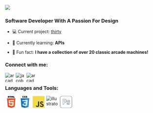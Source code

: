 <img src="https://media.licdn.com/dms/image/D5616AQFnN58eBJjNNw/profile-displaybackgroundimage-shrink_350_1400/0/1706394931637?e=1712188800&v=beta&t=8qbJprgr_bocyMRrJRTOVZpEvK4oSUSDmJ1oDzDZzco" width="700">
<!-- <h1 align="left">Hi, I'm Jacob! 👾</h1> -->
<h3 align="left">Software Developer With A Passion For Design</h3>

- 💻 Current project: [thirty](https://github.com/arcadejacob/thirty)

- 🧠 Currently learning: **APIs**

- 👾 Fun fact: **I have a collection of over 20 classic arcade machines!**

<h3 align="left">Connect with me:</h3>
<p align="left">
  <a href="https://twitter.com/arcadejacob" target="blank"><img align="left" src="https://upload.wikimedia.org/wikipedia/commons/5/57/X_logo_2023_%28white%29.png" alt="arcadejacob" height="30" width="30" style="padding-right: 5px;" /></a>
  <a href="https://linkedin.com/in/jacobashleydev" target="blank"><img align="left" src="https://raw.githubusercontent.com/rahuldkjain/github-profile-readme-generator/master/src/images/icons/Social/linked-in-alt.svg" alt="jacobashleydev" height="30" width="30" style="padding-right: 5px;" /></a>
  <a href="https://instagram.com/arcadejacob" target="blank"><img align="left" src="https://raw.githubusercontent.com/rahuldkjain/github-profile-readme-generator/master/src/images/icons/Social/instagram.svg" alt="arcadejacob" height="30" width="30" style="padding-right: 5px;" /></a>
</p>
<br>

<h3 align="left">Languages and Tools:</h3>
<p align="left">
  <a href="https://www.w3.org/html/" target="_blank" rel="noreferrer"><img align="left" src="https://raw.githubusercontent.com/devicons/devicon/master/icons/html5/html5-original-wordmark.svg" alt="html5" width="40" height="40" style="padding-right: 5px;" /></a>
  <a href="https://www.w3schools.com/css/" target="_blank" rel="noreferrer"><img align="left" src="https://raw.githubusercontent.com/devicons/devicon/master/icons/css3/css3-original-wordmark.svg" alt="css3" width="40" height="40" style="padding-right: 5px;"/></a>
  <a href="https://developer.mozilla.org/en-US/docs/Web/JavaScript" target="_blank" rel="noreferrer"><img align="left" src="https://raw.githubusercontent.com/devicons/devicon/master/icons/javascript/javascript-original.svg" alt="javascript" width="40" height="40" style="padding-right: 5px;" /></a>
  <a href="https://www.adobe.com/in/products/illustrator.html" target="_blank" rel="noreferrer"><img align="left" src="https://www.vectorlogo.zone/logos/adobe_illustrator/adobe_illustrator-icon.svg" alt="illustrator" width="40" height="40" style="padding-right: 5px;"/></a>
  <a href="https://www.photoshop.com/en" target="_blank" rel="noreferrer"><img align="left" src="https://raw.githubusercontent.com/devicons/devicon/master/icons/photoshop/photoshop-line.svg" alt="photoshop" width="40" height="40" style="padding-right: 5px;" /></a>
</p>


